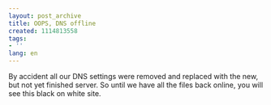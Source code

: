 ```yaml
---
layout: post_archive
title: OOPS, DNS offline
created: 1114813558
tags:
- ''
lang: en
---
```

By accident all our DNS settings were removed and replaced with the new, but not yet finished server. So until we have all the files back online, you will see this black on white site.
